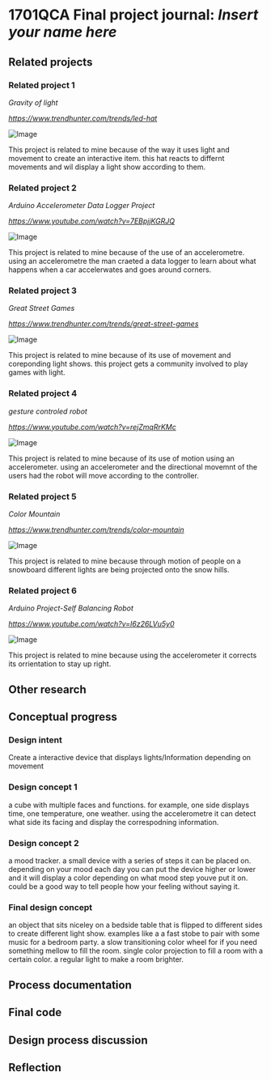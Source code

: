 # 1701QCA Final project journal: *Insert your name here*

<!--- As for other assessments, fill out the following journal sections with information relevant to your project. --->

<!--- Markdown reference: https://guides.github.com/features/mastering-markdown/ --->

## Related projects ##
<!--- Find about 6 related projects to the project you choose. A project might be related through  function, technology, materials, fabrication, concept, or code. Don't forget to place an image of the related project in the appropriate folder and insert the filename in the appropriate places below. Copy the markdown block of code below for each project you are showing. --->

### Related project 1 ###
*Gravity of light*

*https://www.trendhunter.com/trends/led-hat*

![Image](Proj1.png)

This project is related to mine because of the way it uses light and movement to create an interactive item. this hat reacts to differnt movements and wil display a light show according to them.

### Related project 2 ###
*Arduino Accelerometer Data Logger Project*

*https://www.youtube.com/watch?v=7EBpjjKGRJQ*

![Image](Proj2.png)

This project is related to mine because of the use of an accelerometre. using an accelerometre the man craeted a data logger to learn about what happens when a car accelerwates and goes around corners.

### Related project 3 ###
*Great Street Games*

*https://www.trendhunter.com/trends/great-street-games*

![Image](Proj3.png)

This project is related to mine because of its use of movement and coreponding light shows. this project gets a community involved to play games with light.

### Related project 4 ###
*gesture controled robot*

*https://www.youtube.com/watch?v=rejZmqRrKMc*

![Image](Proj4.png)

This project is related to mine because of its use of motion using an accelerometer. using an accelerometer and the directional movemnt of the users had the robot will move according to the controller.

### Related project 5 ###
*Color Mountain*

*https://www.trendhunter.com/trends/color-mountain*

![Image](Proj5.png)

This project is related to mine because through motion of people on a snowboard different lights are being projected onto the snow hills.

### Related project 6 ###
*Arduino Project-Self Balancing Robot*

*https://www.youtube.com/watch?v=I6z26LVu5y0*

![Image](Proj6.png)

This project is related to mine because using the accelerometer it corrects its orrientation to stay up right.

## Other research ##
<!--- Include here any other relevant research you have done. This might include identifying readings, tutorials, videos, technical documents, or other resources that have been helpful. For each particular source, add a comment or two about why it is relevant or what you have taken from it. You should include a reference or link to each of these resources. --->

## Conceptual progress ##

### Design intent ###
Create a interactive device that displays lights/Information depending on movement

### Design concept 1 ###
a cube with multiple faces and functions. for example, one side displays time, one temperature, one weather. using the accelerometre it can detect what side its facing and display the correspodning information. 

### Design concept 2 ###
a mood tracker. a small device with a series of steps it can be placed on. depending on your mood each day you can put the device higher or lower and it will display a color depending on what mood step youve put it on. could be a good way to tell people how your feeling without saying it.

### Final design concept ###
an object that sits niceley on a bedside table that is flipped to different sides to create different light show. examples like a a fast stobe to pair with some music for a bedroom party. a slow transitioning color wheel for if you need something mellow to fill the room. single color projection to fill a room with a certain color. a regular light to make a room brighter.


## Process documentation ##
<!--- In this section, include text and images (and potentially links to video) that represent the development of your project including sources you've found (URLs and written references), choices you've made, sketches you've done, iterations completed, materials you've investigated, and code samples. Use the markdown reference for help in formatting the material.

This should have quite a lot of information! It will likely include most of the process documentation from assessment 2 which can be copied and pasted here.

Use subheadings to structure this information. See https://guides.github.com/features/mastering-markdown/ for details of how to insert subheadings.

There will likely by a dozen or so images of the project under construction. The images should help explain why you've made the choices you've made as well as what you have done. --->

## Final code ##

<!--- Include here screenshots of the final code you used in the project if it is done with block coding. If you have used javascript, micropython, C, or other code, include it as text formatted as code using a series of three backticks ` before and after the code block. See https://guides.github.com/features/mastering-markdown/ for more information about that formatting. --->

## Design process discussion ##
<!--- Discuss your process used in this project, particularly with reference to aspects of the Double Diamond design methodology or other relevant design process. --->


## Reflection ##

<!--- Describe the parts of your project you felt were most successful and the parts that could have done with improvement, whether in terms of outcome, process, or understanding.

What techniques, approaches, skills, or information did you find useful from other sources (such as the related projects you identified earlier)?

What parts of your project do you feel are novel? This is IMPORTANT to help justify a key component of the assessment rubric.

What might be an interesting extension of this project? In what other contexts might this project be used? --->

